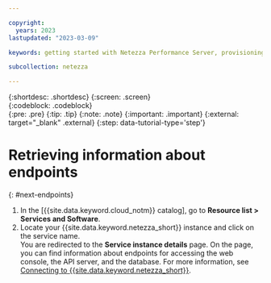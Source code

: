 ```yaml
---

copyright:
  years: 2023
lastupdated: "2023-03-09"

keywords: getting started with Netezza Performance Server, provisioning Netezza Performance Server

subcollection: netezza

---
```


{:shortdesc: .shortdesc}
{:screen: .screen}  
{:codeblock: .codeblock}  
{:pre: .pre}
{:tip: .tip}
{:note: .note}
{:important: .important}
{:external: target="_blank" .external}
{:step: data-tutorial-type='step'}

# Retrieving information about endpoints
{: #next-endpoints}

1. In the [{{site.data.keyword.cloud_notm}} catalog], go to **Resource list > Services and Software**. 
1. Locate your {{site.data.keyword.netezza_short}} instance and click on the service name.  
   You are redirected to the **Service instance details** page. On the page, you can find information about endpoints for accessing the web console, the API server, and the database. For more information, see [Connecting to {{site.data.keyword.netezza_short}}](/docs/netezza?topic=netezza-connecting).